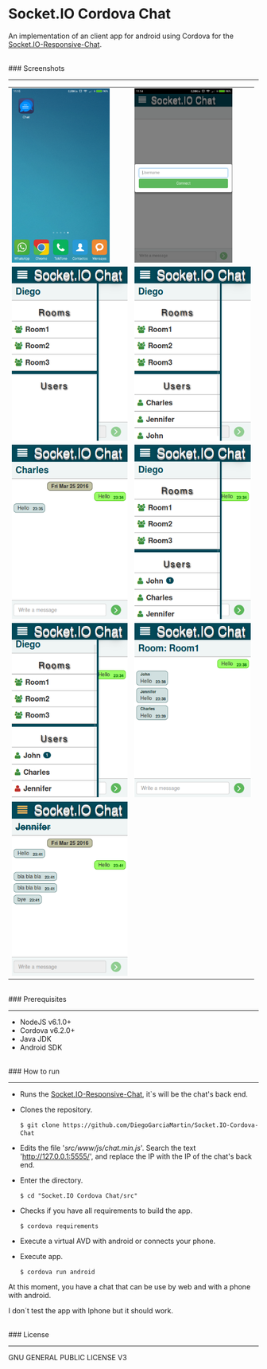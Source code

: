 # Socket.IO Cordova Chat

An implementation of an client app for android using Cordova for the <a href="https://github.com/DiegoGarciaMartin/Socket.IO-Responsive-Chat">Socket.IO-Responsive-Chat</a>.


<br>
### Screenshots
<hr>

<table>
	<tr>
		<td>
			<img height="350px;" src="https://raw.githubusercontent.com/DiegoGarciaMartin/Socket.IO-Cordova-Chat/master/screenshots/Screenshot_SocketIO%20Chat_00.png">
		</td>
		<td>
			<img height="350px;" src="https://raw.githubusercontent.com/DiegoGarciaMartin/Socket.IO-Cordova-Chat/master/screenshots/Screenshot_SocketIO%20Chat_01.png">
		</td>
	</tr>
	<tr>
		<td>
			<img height="350px;" src="https://raw.githubusercontent.com/DiegoGarciaMartin/Socket.IO-Cordova-Chat/master/screenshots/Screenshot_SocketIO%20Chat_02.png">
		</td>
		<td>
			<img height="350px;" src="https://raw.githubusercontent.com/DiegoGarciaMartin/Socket.IO-Cordova-Chat/master/screenshots/Screenshot_SocketIO%20Chat_03.png">
		</td>
	</tr>
	<tr>
		<td>
			<img height="350px;" src="https://raw.githubusercontent.com/DiegoGarciaMartin/Socket.IO-Cordova-Chat/master/screenshots/Screenshot_SocketIO%20Chat_04.png">
		</td>
		<td>
			<img height="350px;" src="https://raw.githubusercontent.com/DiegoGarciaMartin/Socket.IO-Cordova-Chat/master/screenshots/Screenshot_SocketIO%20Chat_05.png">
		</td>
	</tr>
	<tr>
		<td>
			<img height="350px;" src="https://raw.githubusercontent.com/DiegoGarciaMartin/Socket.IO-Cordova-Chat/master/screenshots/Screenshot_SocketIO%20Chat_06.png">
		</td>
		<td>
			<img height="350px;" src="https://raw.githubusercontent.com/DiegoGarciaMartin/Socket.IO-Cordova-Chat/master/screenshots/Screenshot_SocketIO%20Chat_07.png">
		</td>
	</tr>
	<tr>
		<td>
			<img height="350px;" src="https://raw.githubusercontent.com/DiegoGarciaMartin/Socket.IO-Cordova-Chat/master/screenshots/Screenshot_SocketIO%20Chat_08.png">
		</td>
		<td></td>
	</tr>
<table>


<br>
### Prerequisites
<hr>

- NodeJS v6.1.0+
- Cordova v6.2.0+
- Java JDK
- Android SDK
	

<br>
### How to run
<hr>

 - Runs the <a href="https://github.com/DiegoGarciaMartin/Socket.IO-Responsive-Chat">Socket.IO-Responsive-Chat</a>, it`s will be the chat's back end.

- Clones the repository.

  ```
  $ git clone https://github.com/DiegoGarciaMartin/Socket.IO-Cordova-Chat
  ```

- Edits the file '<i>src/www/js/chat.min.js</i>'. Search the text 'http://127.0.0.1:5555/', and replace the IP with the IP of the chat's back end.

- Enter the directory.

  ```
  $ cd "Socket.IO Cordova Chat/src"
  ```

- Checks if you have all requirements to build the app.

  ```
  $ cordova requirements
  ```

- Execute a virtual AVD with android or connects your phone.

- Execute app.

  ```
  $ cordova run android
  ```

At this moment, you have a chat that can be use by web and with a phone with android. 

I don´t test the app with Iphone but it should work.


<br>
### License
<hr>

GNU GENERAL PUBLIC LICENSE V3
